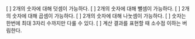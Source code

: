 [ ] 2개의 숫자에 대해 덧셈이 가능하다.
[ ] 2개의 숫자에 대해 뺄셈이 가능하다.
[ ] 2개의 숫자에 대해 곱셈이 가능하다.
[ ] 2개의 숫자에 대해 나눗셈이 가능하다.
[ ] 숫자는 한번에 최대 3자리 수까지만 다룰 수 있다.
[ ] 계산 결과를 표현할 때 소수점 이하는 버림한다.
